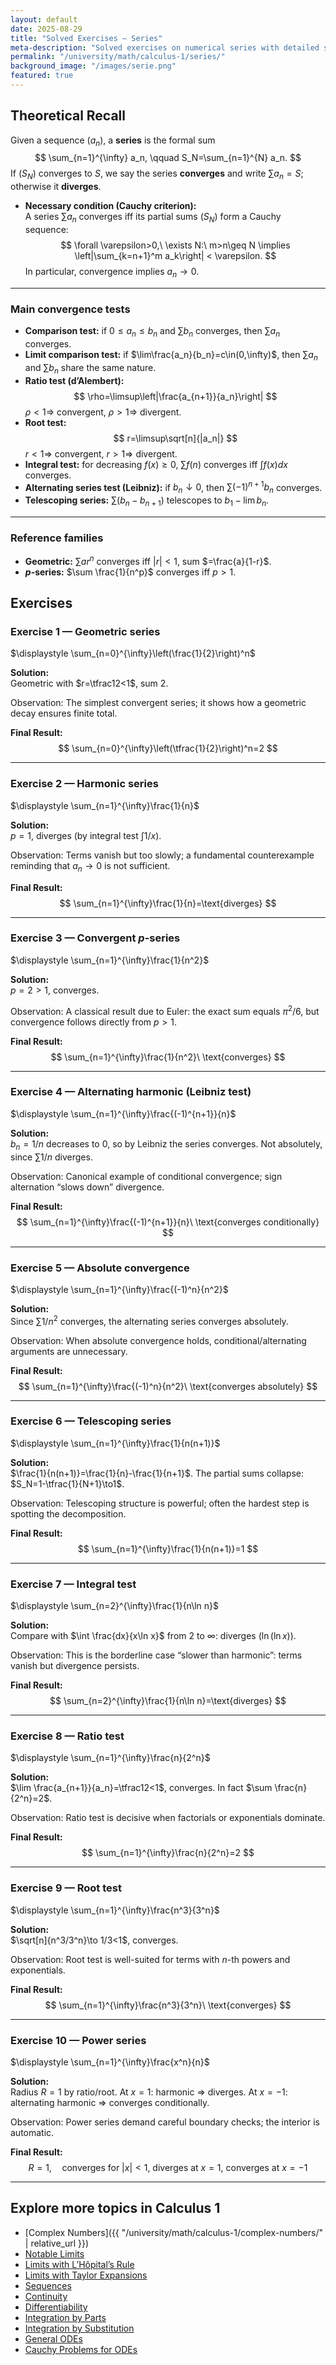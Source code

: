 ```yaml
---
layout: default
date: 2025-08-29
title: "Solved Exercises — Series"
meta-description: "Solved exercises on numerical series with detailed solutions and original author’s remarks: geometric, harmonic, p-series, alternating, absolute, telescoping, integral, ratio, root, and power series."
permalink: "/university/math/calculus-1/series/"
background_image: "/images/serie.png"
featured: true
---
```


<div class="content-box">

## Theoretical Recall

Given a sequence $(a_n)$, a **series** is the formal sum
$$
\sum_{n=1}^{\infty} a_n, \qquad S_N=\sum_{n=1}^{N} a_n.
$$
If $(S_N)$ converges to $S$, we say the series **converges** and write $\sum a_n=S$; otherwise it **diverges**.

- **Necessary condition (Cauchy criterion):**  
  A series $\sum a_n$ converges iff its partial sums $(S_N)$ form a Cauchy sequence:  
  $$
  \forall \varepsilon>0,\ \exists N:\ m>n\geq N \implies \left|\sum_{k=n+1}^m a_k\right| < \varepsilon.
  $$
  In particular, convergence implies $a_n \to 0$.

---

### Main convergence tests

- **Comparison test:** if $0\le a_n\le b_n$ and $\sum b_n$ converges, then $\sum a_n$ converges.  
- **Limit comparison test:** if $\lim\frac{a_n}{b_n}=c\in(0,\infty)$, then $\sum a_n$ and $\sum b_n$ share the same nature.  
- **Ratio test (d’Alembert):**  
  $$
  \rho=\limsup\left|\frac{a_{n+1}}{a_n}\right|
  $$
  $\rho<1\Rightarrow$ convergent, $\rho>1\Rightarrow$ divergent.  
- **Root test:**  
  $$
  r=\limsup\sqrt[n]{|a_n|}
  $$
  $r<1\Rightarrow$ convergent, $r>1\Rightarrow$ divergent.  
- **Integral test:** for decreasing $f(x)\ge0$, $\sum f(n)$ converges iff $\int f(x)dx$ converges.  
- **Alternating series test (Leibniz):** if $b_n\downarrow0$, then $\sum (-1)^{n+1}b_n$ converges.  
- **Telescoping series:** $\sum (b_n-b_{n+1})$ telescopes to $b_1-\lim b_n$.

---

### Reference families

- **Geometric:** $\sum ar^n$ converges iff $|r|<1$, sum $=\frac{a}{1-r}$.  
- **$p$-series:** $\sum \frac{1}{n^p}$ converges iff $p>1$.

</div>

<div class="content-box">

## Exercises

### Exercise 1 — Geometric series
$\displaystyle \sum_{n=0}^{\infty}\left(\frac{1}{2}\right)^n$  

**Solution:**  
Geometric with $r=\tfrac12<1$, sum $2$.  

Observation: The simplest convergent series; it shows how a geometric decay ensures finite total.  

**Final Result:**  
$$
\sum_{n=0}^{\infty}\left(\tfrac{1}{2}\right)^n=2
$$

---

### Exercise 2 — Harmonic series
$\displaystyle \sum_{n=1}^{\infty}\frac{1}{n}$  

**Solution:**  
$p=1$, diverges (by integral test $\int 1/x$).  

Observation: Terms vanish but too slowly; a fundamental counterexample reminding that $a_n\to0$ is not sufficient.  

**Final Result:**  
$$
\sum_{n=1}^{\infty}\frac{1}{n}=\text{diverges}
$$

---

### Exercise 3 — Convergent $p$-series
$\displaystyle \sum_{n=1}^{\infty}\frac{1}{n^2}$  

**Solution:**  
$p=2>1$, converges.  

Observation: A classical result due to Euler: the exact sum equals $\pi^2/6$, but convergence follows directly from $p>1$.  

**Final Result:**  
$$
\sum_{n=1}^{\infty}\frac{1}{n^2}\ \text{converges}
$$

---

### Exercise 4 — Alternating harmonic (Leibniz test)
$\displaystyle \sum_{n=1}^{\infty}\frac{(-1)^{n+1}}{n}$  

**Solution:**  
$b_n=1/n$ decreases to $0$, so by Leibniz the series converges. Not absolutely, since $\sum 1/n$ diverges.  

Observation: Canonical example of conditional convergence; sign alternation “slows down” divergence.  

**Final Result:**  
$$
\sum_{n=1}^{\infty}\frac{(-1)^{n+1}}{n}\ \text{converges conditionally}
$$

---

### Exercise 5 — Absolute convergence
$\displaystyle \sum_{n=1}^{\infty}\frac{(-1)^n}{n^2}$  

**Solution:**  
Since $\sum 1/n^2$ converges, the alternating series converges absolutely.  

Observation: When absolute convergence holds, conditional/alternating arguments are unnecessary.  

**Final Result:**  
$$
\sum_{n=1}^{\infty}\frac{(-1)^n}{n^2}\ \text{converges absolutely}
$$

---

### Exercise 6 — Telescoping series
$\displaystyle \sum_{n=1}^{\infty}\frac{1}{n(n+1)}$  

**Solution:**  
$\frac{1}{n(n+1)}=\frac{1}{n}-\frac{1}{n+1}$. The partial sums collapse: $S_N=1-\tfrac{1}{N+1}\to1$.  

Observation: Telescoping structure is powerful; often the hardest step is spotting the decomposition.  

**Final Result:**  
$$
\sum_{n=1}^{\infty}\frac{1}{n(n+1)}=1
$$

---

### Exercise 7 — Integral test
$\displaystyle \sum_{n=2}^{\infty}\frac{1}{n\ln n}$  

**Solution:**  
Compare with $\int \frac{dx}{x\ln x}$ from $2$ to $\infty$: diverges ($\ln(\ln x)$).  

Observation: This is the borderline case “slower than harmonic”: terms vanish but divergence persists.  

**Final Result:**  
$$
\sum_{n=2}^{\infty}\frac{1}{n\ln n}=\text{diverges}
$$

---

### Exercise 8 — Ratio test
$\displaystyle \sum_{n=1}^{\infty}\frac{n}{2^n}$  

**Solution:**  
$\lim \frac{a_{n+1}}{a_n}=\tfrac12<1$, converges. In fact $\sum \frac{n}{2^n}=2$.  

Observation: Ratio test is decisive when factorials or exponentials dominate.  

**Final Result:**  
$$
\sum_{n=1}^{\infty}\frac{n}{2^n}=2
$$

---

### Exercise 9 — Root test
$\displaystyle \sum_{n=1}^{\infty}\frac{n^3}{3^n}$  

**Solution:**  
$\sqrt[n]{n^3/3^n}\to 1/3<1$, converges.  

Observation: Root test is well-suited for terms with $n$-th powers and exponentials.  

**Final Result:**  
$$
\sum_{n=1}^{\infty}\frac{n^3}{3^n}\ \text{converges}
$$

---

### Exercise 10 — Power series
$\displaystyle \sum_{n=1}^{\infty}\frac{x^n}{n}$  

**Solution:**  
Radius $R=1$ by ratio/root. At $x=1$: harmonic $\Rightarrow$ diverges. At $x=-1$: alternating harmonic $\Rightarrow$ converges conditionally.  

Observation: Power series demand careful boundary checks; the interior is automatic.  

**Final Result:**  
$$
R=1,\quad \text{converges for }|x|<1,\ \text{diverges at }x=1,\ \text{converges at }x=-1
$$

</div>

---

<div class="content-box">

## Explore more topics in Calculus 1

- [Complex Numbers]({{ "/university/math/calculus-1/complex-numbers/" | relative_url }})  
- [Notable Limits](/university/math/calculus-1/notable-limits/)  
- [Limits with L’Hôpital’s Rule](/university/math/calculus-1/limits-hopital/)  
- [Limits with Taylor Expansions](/university/math/calculus-1/limits-taylor/)  
- [Sequences](/university/math/calculus-1/sequences/)  
- [Continuity](/university/math/calculus-1/continuity/)  
- [Differentiability](/university/math/calculus-1/differentiability/)  
- [Integration by Parts](/university/math/calculus-1/integration-by-parts/)  
- [Integration by Substitution](/university/math/calculus-1/integration-substitution/)  
- [General ODEs](/university/math/calculus-1/odes-general/)  
- [Cauchy Problems for ODEs](/university/math/calculus-1/odes-cauchy/)  

</div>
